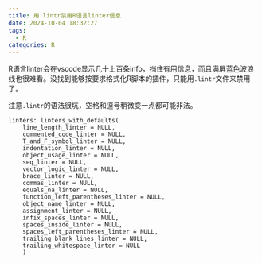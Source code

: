 ```yaml
---
title: 用.lintr禁用R语言linter信息
date: 2024-10-04 18:32:27
tags: 
  - R
categories: R
---
```

<meta name="referrer" content="no-referrer" />

R语言linter会在vscode显示几十上百条info，挡住有用信息，而且满屏蓝色波浪线也很难看。没找到能够按要求格式化R脚本的插件，只能用`.lintr`文件来禁用了。

注意`.lintr`的语法很坑，空格和逗号稍微变一点都可能非法。

```.lintr
linters: linters_with_defaults(
    line_length_linter = NULL,
    commented_code_linter = NULL,
    T_and_F_symbol_linter = NULL,
    indentation_linter = NULL,
    object_usage_linter = NULL,
    seq_linter = NULL,
    vector_logic_linter = NULL,
    brace_linter = NULL,
    commas_linter = NULL,
    equals_na_linter = NULL,
    function_left_parentheses_linter = NULL,
    object_name_linter = NULL,
    assignment_linter = NULL,
    infix_spaces_linter = NULL,
    spaces_inside_linter = NULL,
    spaces_left_parentheses_linter = NULL,
    trailing_blank_lines_linter = NULL,
    trailing_whitespace_linter = NULL
    )
```
